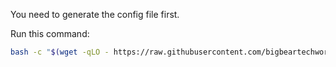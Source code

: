 You need to generate the config file first.

Run this command:

```bash
bash -c "$(wget -qLO - https://raw.githubusercontent.com/bigbeartechworld/big-bear-scripts/master/generate-traccar-config/run.sh)"
```
